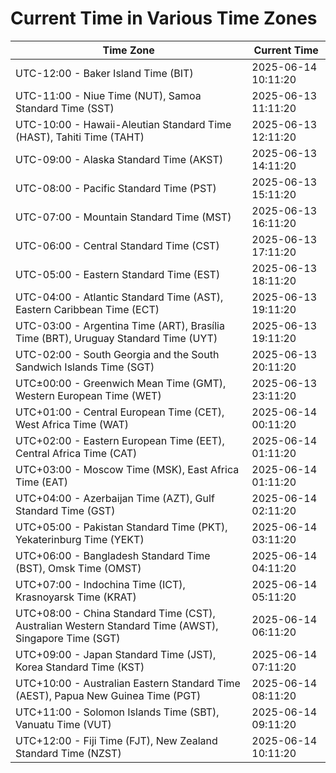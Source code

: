 # Current Time in Various Time Zones

| Time Zone | Current Time |
|-----------|--------------|
| UTC-12:00 - Baker Island Time (BIT) | 2025-06-14 10:11:20 |
| UTC-11:00 - Niue Time (NUT), Samoa Standard Time (SST) | 2025-06-13 11:11:20 |
| UTC-10:00 - Hawaii-Aleutian Standard Time (HAST), Tahiti Time (TAHT) | 2025-06-13 12:11:20 |
| UTC-09:00 - Alaska Standard Time (AKST) | 2025-06-13 14:11:20 |
| UTC-08:00 - Pacific Standard Time (PST) | 2025-06-13 15:11:20 |
| UTC-07:00 - Mountain Standard Time (MST) | 2025-06-13 16:11:20 |
| UTC-06:00 - Central Standard Time (CST) | 2025-06-13 17:11:20 |
| UTC-05:00 - Eastern Standard Time (EST) | 2025-06-13 18:11:20 |
| UTC-04:00 - Atlantic Standard Time (AST), Eastern Caribbean Time (ECT) | 2025-06-13 19:11:20 |
| UTC-03:00 - Argentina Time (ART), Brasília Time (BRT), Uruguay Standard Time (UYT) | 2025-06-13 19:11:20 |
| UTC-02:00 - South Georgia and the South Sandwich Islands Time (SGT) | 2025-06-13 20:11:20 |
| UTC±00:00 - Greenwich Mean Time (GMT), Western European Time (WET) | 2025-06-13 23:11:20 |
| UTC+01:00 - Central European Time (CET), West Africa Time (WAT) | 2025-06-14 00:11:20 |
| UTC+02:00 - Eastern European Time (EET), Central Africa Time (CAT) | 2025-06-14 01:11:20 |
| UTC+03:00 - Moscow Time (MSK), East Africa Time (EAT) | 2025-06-14 01:11:20 |
| UTC+04:00 - Azerbaijan Time (AZT), Gulf Standard Time (GST) | 2025-06-14 02:11:20 |
| UTC+05:00 - Pakistan Standard Time (PKT), Yekaterinburg Time (YEKT) | 2025-06-14 03:11:20 |
| UTC+06:00 - Bangladesh Standard Time (BST), Omsk Time (OMST) | 2025-06-14 04:11:20 |
| UTC+07:00 - Indochina Time (ICT), Krasnoyarsk Time (KRAT) | 2025-06-14 05:11:20 |
| UTC+08:00 - China Standard Time (CST), Australian Western Standard Time (AWST), Singapore Time (SGT) | 2025-06-14 06:11:20 |
| UTC+09:00 - Japan Standard Time (JST), Korea Standard Time (KST) | 2025-06-14 07:11:20 |
| UTC+10:00 - Australian Eastern Standard Time (AEST), Papua New Guinea Time (PGT) | 2025-06-14 08:11:20 |
| UTC+11:00 - Solomon Islands Time (SBT), Vanuatu Time (VUT) | 2025-06-14 09:11:20 |
| UTC+12:00 - Fiji Time (FJT), New Zealand Standard Time (NZST) | 2025-06-14 10:11:20 |

